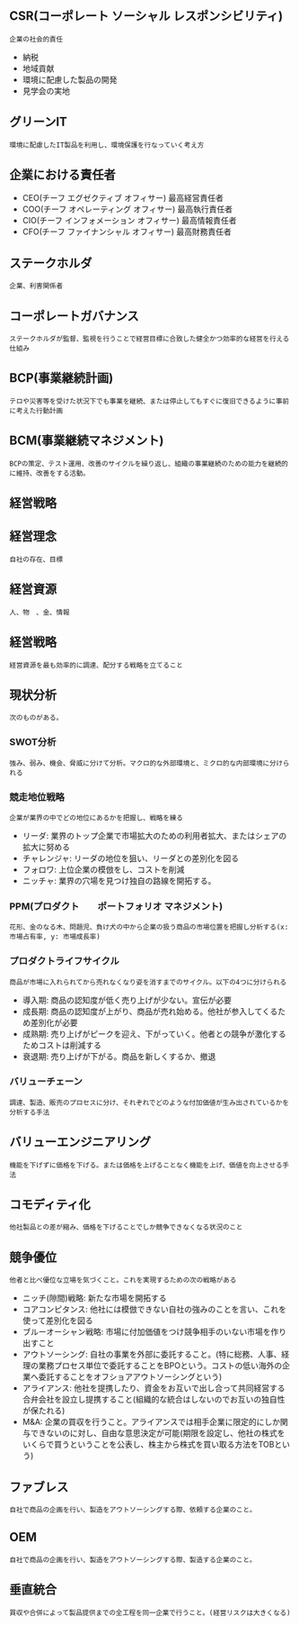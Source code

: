 ## CSR(コーポレート ソーシャル レスポンシビリティ)
	企業の社会的責任
- 納税
- 地域貢献
- 環境に配慮した製品の開発
- 見学会の実地
## グリーンIT
	環境に配慮したIT製品を利用し、環境保護を行なっていく考え方
## 企業における責任者
- CEO(チーフ エグゼクティブ オフィサー)
	最高経営責任者
- COO(チーフ オペレーティング オフィサー)
	最高執行責任者
- CIO(チーフ インフォメーション オフィサー)
	最高情報責任者
- CFO(チーフ ファイナンシャル オフィサー)
	最高財務責任者
## ステークホルダ
	企業、利害関係者
## コーポレートガバナンス
	ステークホルダが監督、監視を行うことで経営目標に合致した健全かつ効率的な経営を行える仕組み
## BCP(事業継続計画)
	テロや災害等を受けた状況下でも事業を継続、または停止してもすぐに復旧できるように事前に考えた行動計画
## BCM(事業継続マネジメント)
	BCPの策定、テスト運用、改善のサイクルを繰り返し、組織の事業継続のための能力を継続的に維持、改善をする活動。

経営戦略
---
## 経営理念
	自社の存在、目標
## 経営資源
	人、物　、金、情報
## 経営戦略
	経営資源を最も効率的に調達、配分する戦略を立てること
## 現状分析
	次のものがある。
### SWOT分析
	強み、弱み、機会、脅威に分けて分析。マクロ的な外部環境と、ミクロ的な内部環境に分けられる
### 競走地位戦略
	企業が業界の中でどの地位にあるかを把握し、戦略を練る
- リーダ: 業界のトップ企業で市場拡大のための利用者拡大、またはシェアの拡大に努める
- チャレンジャ: リーダの地位を狙い、リーダとの差別化を図る
- フォロワ: 上位企業の模倣をし、コストを削減
- ニッチャ: 業界の穴場を見つけ独自の路線を開拓する。
### PPM(プロダクト　　ポートフォリオ マネジメント)
	花形、金のなる木、問題児、負け犬の中から企業の扱う商品の市場位置を把握し分析する(x: 市場占有率, y: 市場成長率)
### プロダクトライフサイクル
	商品が市場に入れられてから売れなくなり姿を消すまでのサイクル。以下の4つに分けられる
- 導入期: 商品の認知度が低く売り上げが少ない。宣伝が必要
- 成長期: 商品の認知度が上がり、商品が売れ始める。他社が参入してくるため差別化が必要
- 成熟期: 売り上げがピークを迎え、下がっていく。他者との競争が激化するためコストは削減する
- 衰退期: 売り上げが下がる。商品を新しくするか、撤退
### バリューチェーン
	調達、製造、販売のプロセスに分け、それぞれでどのような付加価値が生み出されているかを分析する手法
## バリューエンジニアリング
	機能を下げずに価格を下げる。または価格を上げることなく機能を上げ、価値を向上させる手法
## コモディティ化
	他社製品との差が縮み、価格を下げることでしか競争できなくなる状況のこと
## 競争優位
	他者と比べ優位な立場を気づくこと。これを実現するための次の戦略がある
- ニッチ(隙間)戦略: 新たな市場を開拓する
- コアコンピタンス: 他社には模倣できない自社の強みのことを言い、これを使って差別化を図る
- ブルーオーシャン戦略: 市場に付加価値をつけ競争相手のいない市場を作り出すこと
- アウトソーシング: 自社の事業を外部に委託すること。(特に総務、人事、経理の業務プロセス単位で委託することをBPOという。コストの低い海外の企業へ委託することをオフショアアウトソーシングという)
- アライアンス: 他社を提携したり、資金をお互いで出し合って共同経営する合弁会社を設立し提携すること(組織的な統合はしないのでお互いの独自性が保たれる)
- M&A: 企業の買収を行うこと。アライアンスでは相手企業に限定的にしか関与できないのに対し、自由な意思決定が可能(期限を設定し、他社の株式をいくらで買うということを公表し、株主から株式を買い取る方法をTOBという)
## ファブレス
	自社で商品の企画を行い、製造をアウトソーシングする際、依頼する企業のこと。
## OEM
	自社で商品の企画を行い、製造をアウトソーシングする際、製造する企業のこと。
## 垂直統合
	買収や合併によって製品提供までの全工程を同一企業で行うこと。(経営リスクは大きくなる)